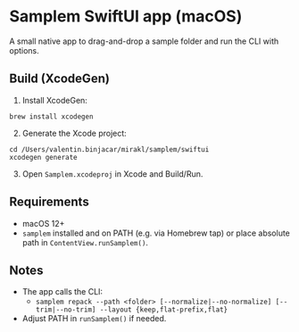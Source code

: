 # Samplem SwiftUI app (macOS)

A small native app to drag-and-drop a sample folder and run the CLI with options.

## Build (XcodeGen)

1. Install XcodeGen:
```
brew install xcodegen
```
2. Generate the Xcode project:
```
cd /Users/valentin.binjacar/mirakl/samplem/swiftui
xcodegen generate
```
3. Open `Samplem.xcodeproj` in Xcode and Build/Run.

## Requirements
- macOS 12+
- `samplem` installed and on PATH (e.g. via Homebrew tap) or place absolute path in `ContentView.runSamplem()`.

## Notes
- The app calls the CLI:
  - `samplem repack --path <folder> [--normalize|--no-normalize] [--trim|--no-trim] --layout {keep,flat-prefix,flat}`
- Adjust PATH in `runSamplem()` if needed.
